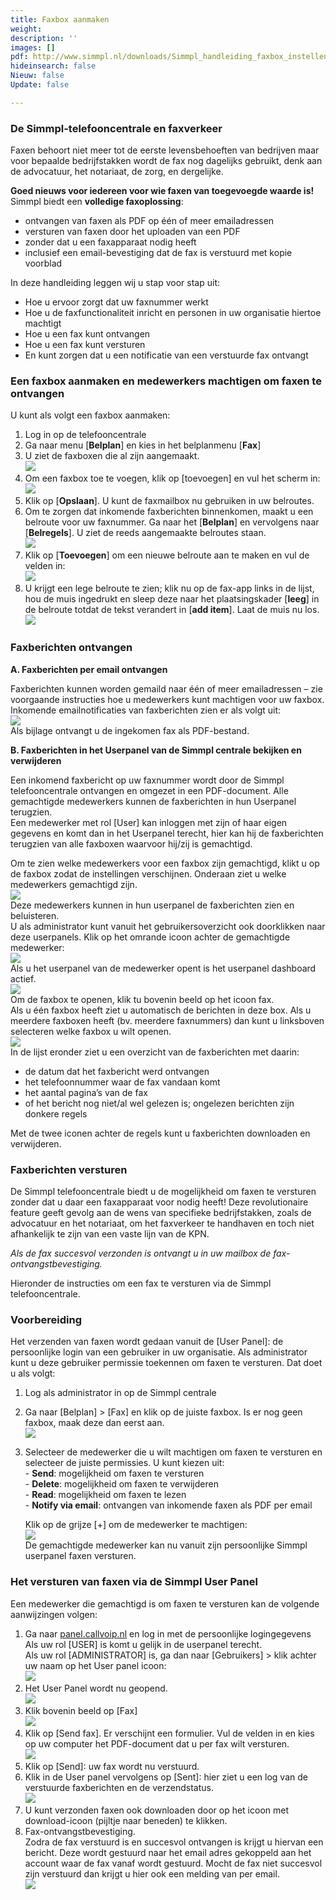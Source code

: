 ```yaml
---
title: Faxbox aanmaken
weight: 
description: ''
images: []
pdf: http://www.simmpl.nl/downloads/Simmpl_handleiding_faxbox_instellen_ontvangen_versturen.pdf
hideinsearch: false
Nieuw: false
Update: false

---
```

<h3>De Simmpl-telefooncentrale en faxverkeer</h3>

Faxen behoort niet meer tot de eerste levensbehoeften van bedrijven maar voor bepaalde bedrijfstakken wordt de fax nog dagelijks gebruikt, denk aan de advocatuur, het notariaat, de zorg, en dergelijke.

**Goed nieuws voor iedereen voor wie faxen van toegevoegde waarde is!**  
Simmpl biedt een **volledige faxoplossing**:

* ontvangen van faxen als PDF op één of meer emailadressen
* versturen van faxen door het uploaden van een PDF
* zonder dat u een faxapparaat nodig heeft
* inclusief een email-bevestiging dat de fax is verstuurd met kopie voorblad

In deze handleiding leggen wij u stap voor stap uit:

* Hoe u ervoor zorgt dat uw faxnummer werkt
* Hoe u de faxfunctionaliteit inricht en personen in uw organisatie hiertoe machtigt
* Hoe u een fax kunt ontvangen
* Hoe u een fax kunt versturen
* En kunt zorgen dat u een notificatie van een verstuurde fax ontvangt

<h3>Een faxbox aanmaken en medewerkers machtigen om faxen te ontvangen</h3>

U kunt als volgt een faxbox aanmaken:

1. Log in op de telefooncentrale
2. Ga naar menu \[**Belplan**\] en kies in het belplanmenu \[**Fax**\]
3. U ziet de faxboxen die al zijn aangemaakt.  
   ![](https://res.cloudinary.com/callvoip/image/upload/v1565340843/voicemail-17_btb1sj.png)
4. Om een faxbox toe te voegen, klik op \[toevoegen\] en vul het scherm in:  
   ![](https://res.cloudinary.com/callvoip/image/upload/v1565340927/voicemail-18_mueaeu.png)
5. Klik op \[**Opslaan**\]. U kunt de faxmailbox nu gebruiken in uw belroutes.
6. Om te zorgen dat inkomende faxberichten binnenkomen, maakt u een belroute voor uw faxnummer. Ga naar het \[**Belplan**\] en vervolgens naar \[**Belregels**\]. U ziet de reeds aangemaakte belroutes staan.  
   ![](https://res.cloudinary.com/callvoip/image/upload/v1565341087/voicemail-19_ddgmnk.png)
7. Klik op \[**Toevoegen**\] om een nieuwe belroute aan te maken en vul de velden in:  
   ![](https://res.cloudinary.com/callvoip/image/upload/v1565341178/voicemail-20_w8spus.png)
8. U krijgt een lege belroute te zien; klik nu op de fax-app links in de lijst, hou de muis ingedrukt en sleep deze naar het plaatsingskader \[**leeg**\] in de belroute totdat de tekst verandert in \[**add item**\]. Laat de muis nu los.  
   ![](https://res.cloudinary.com/callvoip/image/upload/v1565341252/voicemail-21_luz9ue.png)

<h3>Faxberichten ontvangen</h3>

**A. Faxberichten per email ontvangen**

Faxberichten kunnen worden gemaild naar één of meer emailadressen – zie voorgaande instructies hoe u medewerkers kunt machtigen voor uw faxbox.   
Inkomende emailnotificaties van faxberichten zien er als volgt uit:  
![](https://res.cloudinary.com/callvoip/image/upload/v1565341418/voicemail-22_oexcn8.png)  
Als bijlage ontvangt u de ingekomen fax als PDF-bestand.

**B. Faxberichten in het Userpanel van de Simmpl centrale bekijken en verwijderen**

Een inkomend faxbericht op uw faxnummer wordt door de Simmpl telefooncentrale ontvangen en omgezet in een PDF-document. Alle gemachtigde medewerkers kunnen de faxberichten in hun Userpanel terugzien.  
Een medewerker met rol \[User\] kan inloggen met zijn of haar eigen gegevens en komt dan in het Userpanel terecht, hier kan hij de faxberichten terugzien van alle faxboxen waarvoor hij/zij is gemachtigd.

Om te zien welke medewerkers voor een faxbox zijn gemachtigd, klikt u op de faxbox zodat de instellingen verschijnen. Onderaan ziet u welke medewerkers gemachtigd zijn.  
![](https://res.cloudinary.com/callvoip/image/upload/v1565341534/voicemail-23_bo0grf.png)  
Deze medewerkers kunnen in hun userpanel de faxberichten zien en beluisteren.   
U als administrator kunt vanuit het gebruikersoverzicht ook doorklikken naar deze userpanels. Klik op het omrande icoon achter de gemachtigde medewerker:  
![](https://res.cloudinary.com/callvoip/image/upload/v1565341593/voicemail-24_ypmlhi.png)  
Als u het userpanel van de medewerker opent is het userpanel dashboard actief.  
![](https://res.cloudinary.com/callvoip/image/upload/v1565341646/voicemail-25_zvek9f.png)  
Om de faxbox te openen, klik tu bovenin beeld op het icoon fax.  
Als u één faxbox heeft ziet u automatisch de berichten in deze box. Als u meerdere faxboxen heeft (bv. meerdere faxnummers) dan kunt u linksboven selecteren welke faxbox u wilt openen.  
![](https://res.cloudinary.com/callvoip/image/upload/v1565341718/voicemail-26_f6xoid.png)  
In de lijst eronder ziet u een overzicht van de faxberichten met daarin:

* de datum dat het faxbericht werd ontvangen
* het telefoonnummer waar de fax vandaan komt
* het aantal pagina’s van de fax
* of het bericht nog niet/al wel gelezen is; ongelezen berichten zijn donkere regels

Met de twee iconen achter de regels kunt u faxberichten downloaden en verwijderen.

<h3>Faxberichten versturen</h3>

De Simmpl telefooncentrale biedt u de mogelijkheid om faxen te versturen zonder dat u daar een faxapparaat voor nodig heeft! Deze revolutionaire feature geeft gevolg aan de wens van specifieke bedrijfstakken, zoals de advocatuur en het notariaat, om het faxverkeer te handhaven en toch niet afhankelijk te zijn van een vaste lijn van de KPN.

_Als de fax succesvol verzonden is ontvangt u in uw mailbox de fax-ontvangstbevestiging._

Hieronder de instructies om een fax te versturen via de Simmpl telefooncentrale.

<h3>Voorbereiding</h3>

Het verzenden van faxen wordt gedaan vanuit de \[User Panel\]: de persoonlijke login van een gebruiker in uw organisatie. Als administrator kunt u deze gebruiker permissie toekennen om faxen te versturen. Dat doet u als volgt:

1. Log als administrator in op de Simmpl centrale
2. Ga naar \[Belplan\] > \[Fax\] en klik op de juiste faxbox. Is er nog geen faxbox, maak deze dan eerst aan.  
   ![](https://res.cloudinary.com/callvoip/image/upload/v1565341930/voicemail-27_r5t9qf.png)
3. Selecteer de medewerker die u wilt machtigen om faxen te versturen en selecteer de juiste permissies. U kunt kiezen uit:  
   \- **Send**: mogelijkheid om faxen te versturen  
   \- **Delete**: mogelijkheid om faxen te verwijderen  
   \- **Read**: mogelijkheid om faxen te lezen  
   \- **Notify via email**: ontvangen van inkomende faxen als PDF per email  
     
   Klik op de grijze \[+\] om de medewerker te machtigen:  
   ![](https://res.cloudinary.com/callvoip/image/upload/v1565342497/voicemail-28_ev2r4w.png)  
   De gemachtigde medewerker kan nu vanuit zijn persoonlijke Simmpl userpanel faxen versturen.

<h3>Het versturen van faxen via de Simmpl User Panel</h3>

Een medewerker die gemachtigd is om faxen te versturen kan de volgende aanwijzingen volgen:

1. Ga naar <a href="https://panel.callvoip.nl/login/panel" target="_blank">panel.callvoip.nl</a> en log in met de persoonlijke logingegevens  
   Als uw rol \[USER\] is komt u gelijk in de userpanel terecht.  
   Als uw rol \[ADMINISTRATOR\] is, ga dan naar \[Gebruikers\] > klik achter uw naam op het User panel icoon:  
   ![](https://res.cloudinary.com/callvoip/image/upload/v1565342670/voicemail-29_qobfc4.png)
2. Het User Panel wordt nu geopend.  
   ![](https://res.cloudinary.com/callvoip/image/upload/v1565342726/voicemail-30_mqfjdz.png)
3. Klik bovenin beeld op \[Fax\]  
   ![](https://res.cloudinary.com/callvoip/image/upload/v1565342818/voicemail-31_upsejd.png)
4. Klik op \[Send fax\]. Er verschijnt een formulier. Vul de velden in en kies op uw computer het PDF-document dat u per fax wilt versturen.  
   ![](https://res.cloudinary.com/callvoip/image/upload/v1565342890/voicemail-32_ojxwqv.png)
5. Klik op \[Send\]: uw fax wordt nu verstuurd.
6. Klik in de User panel vervolgens op \[Sent\]: hier ziet u een log van de verstuurde faxberichten en de verzendstatus.  
   ![](https://res.cloudinary.com/callvoip/image/upload/v1565343066/voicemail-33_u2xoea.png)
7. U kunt verzonden faxen ook downloaden door op het icoon met download-icoon (pijltje naar beneden) te klikken.
8. Fax-ontvangstbevestiging.   
   Zodra de fax verstuurd is en succesvol ontvangen is krijgt u hiervan een bericht. Deze wordt gestuurd naar het email adres gekoppeld aan het account waar de fax vanaf wordt gestuurd. Mocht de fax niet succesvol zijn verstuurd dan krijgt u hier ook een melding van per email.  
   ![](https://res.cloudinary.com/callvoip/image/upload/v1565343198/voicemail-34_cschaq.png)